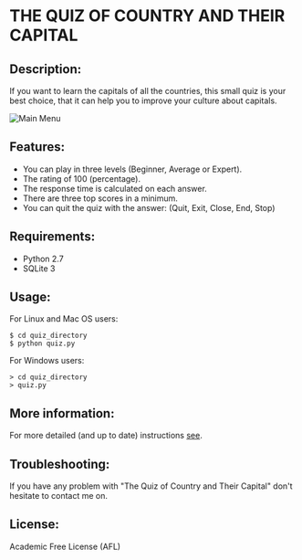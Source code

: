 THE QUIZ OF COUNTRY AND THEIR CAPITAL
=====================================
		
Description:
------------
If you want to learn the capitals of all the countries, this small quiz is your best choice, that it can help you to improve your culture about capitals.

![Main Menu](http://boubakr92.files.wordpress.com/2011/11/main_menu1.png)

Features:
---------
+ You can play in three levels (Beginner, Average or Expert).
+ The rating of 100 (percentage).
+ The response time is calculated on each answer.
+ There are three top scores in a minimum.
+ You can quit the quiz with the answer: (Quit, Exit, Close, End, Stop)

Requirements:
-------------
+ Python 2.7
+ SQLite 3

Usage:
------
For Linux and Mac OS users:
```
$ cd quiz_directory
$ python quiz.py
```

For Windows users:
```
> cd quiz_directory
> quiz.py
```

More information:
-----------------
For more detailed (and up to date) instructions [see](http://capitals-quiz.sourceforge.net/).

Troubleshooting:
----------------
If you have any problem with "The Quiz of Country and Their Capital" don't hesitate to contact me on.

License:
--------
Academic Free License (AFL)
